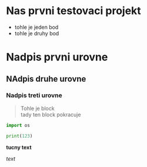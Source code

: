# Nas prvni testovaci projekt 

- tohle je jeden bod
- tohle je druhy bod

# Nadpis prvni urovne

## NAdpis druhe urovne

### Nadpis treti urovne 


> Tohle je block <br>
> tady ten block pokracuje


```python
import os 

print(123)

```


**tucny text**

*text*


